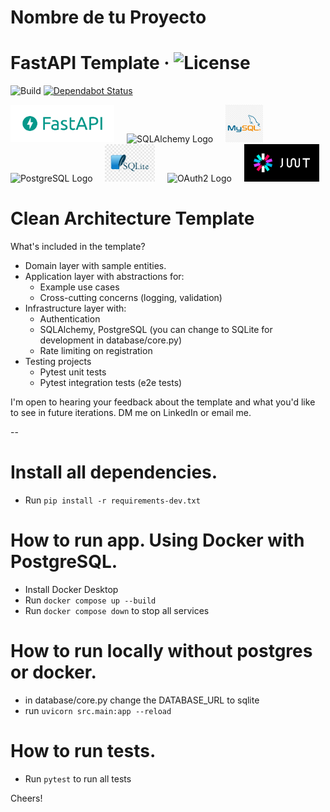 # Nombre de tu Proyecto
# FastAPI Template · ![License](https://img.shields.io/badge/license-MIT-blue.svg)
![Build](https://github.com/agarciagaray/FastAPI-CA-Template/workflows/build/badge.svg) 
[![Dependabot Status](https://img.shields.io/badge/Dependabot-active-brightgreen.svg)](https://dependabot.com)

<div>
<img src="assets/fastapi-logo.png" alt="FastAPI Logo" height="60" /> &nbsp; &nbsp;
<img src="assets/sqlalchemy-logo.png" alt="SQLAlchemy Logo" height="60" /> &nbsp; &nbsp;
<img src="assets/mysql-logo.png" alt="MySQL Logo" height="60" /> &nbsp; &nbsp;
<img src="assets/postgresql-logo.png" alt="PostgreSQL Logo" height="60" /> &nbsp; &nbsp;
<img src="assets/sqlite-logo.png" alt="SQLite Logo" height="60" /> &nbsp; &nbsp;
<img src="assets/oauth2-logo.png" alt="OAuth2 Logo" height="60" /> &nbsp; &nbsp;
<img src="assets/jwt-logo.png" alt="JWT Logo" height="60" />
</div>

# Clean Architecture Template

What's included in the template?

- Domain layer with sample entities.
- Application layer with abstractions for:
  - Example use cases
  - Cross-cutting concerns (logging, validation)
- Infrastructure layer with:
  - Authentication
  - SQLAlchemy, PostgreSQL (you can change to SQLite for development in database/core.py)
  - Rate limiting on registration
- Testing projects
  - Pytest unit tests
  - Pytest integration tests (e2e tests)

I'm open to hearing your feedback about the template and what you'd like to see in future iterations. DM me on LinkedIn or email me.

--

# Install all dependencies.
- Run `pip install -r requirements-dev.txt`

# How to run app. Using Docker with PostgreSQL.
- Install Docker Desktop
- Run `docker compose up --build`
- Run `docker compose down` to stop all services

# How to run locally without postgres or docker.
- in database/core.py change the DATABASE_URL to sqlite
- run `uvicorn src.main:app --reload`

# How to run tests.
- Run `pytest` to run all tests


Cheers!
